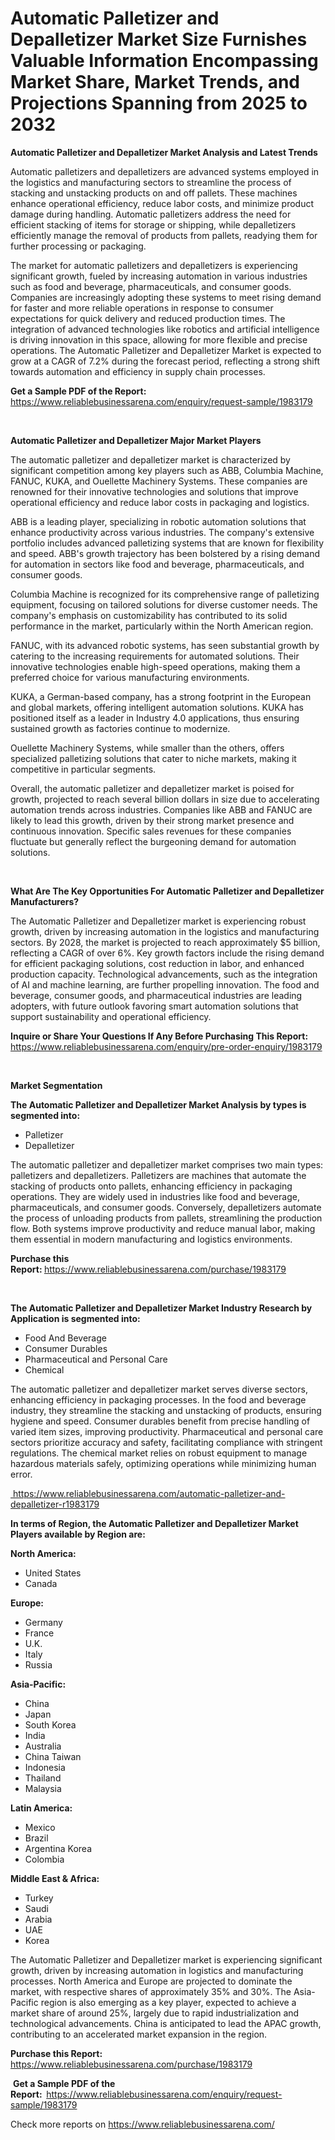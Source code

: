 <p><h1>Automatic Palletizer and Depalletizer Market Size Furnishes Valuable Information Encompassing Market Share, Market Trends, and Projections Spanning from 2025 to 2032</h1></p><p><strong>Automatic Palletizer and Depalletizer Market Analysis and Latest Trends</strong></p>
<p><p>Automatic palletizers and depalletizers are advanced systems employed in the logistics and manufacturing sectors to streamline the process of stacking and unstacking products on and off pallets. These machines enhance operational efficiency, reduce labor costs, and minimize product damage during handling. Automatic palletizers address the need for efficient stacking of items for storage or shipping, while depalletizers efficiently manage the removal of products from pallets, readying them for further processing or packaging.</p><p>The market for automatic palletizers and depalletizers is experiencing significant growth, fueled by increasing automation in various industries such as food and beverage, pharmaceuticals, and consumer goods. Companies are increasingly adopting these systems to meet rising demand for faster and more reliable operations in response to consumer expectations for quick delivery and reduced production times. The integration of advanced technologies like robotics and artificial intelligence is driving innovation in this space, allowing for more flexible and precise operations. The Automatic Palletizer and Depalletizer Market is expected to grow at a CAGR of 7.2% during the forecast period, reflecting a strong shift towards automation and efficiency in supply chain processes.</p></p>
<p><strong>Get a Sample PDF of the Report:&nbsp;</strong> <a href="https://www.reliablebusinessarena.com/enquiry/request-sample/1983179?utm_campaign=3251&utm_medium=2&utm_source=Github&utm_content=ia&utm_term=10042025&utm_id=automatic-palletizer-and-depalletizer">https://www.reliablebusinessarena.com/enquiry/request-sample/1983179</a></p>
<p>&nbsp;</p>
<p><strong>Automatic Palletizer and Depalletizer Major Market Players</strong></p>
<p><p>The automatic palletizer and depalletizer market is characterized by significant competition among key players such as ABB, Columbia Machine, FANUC, KUKA, and Ouellette Machinery Systems. These companies are renowned for their innovative technologies and solutions that improve operational efficiency and reduce labor costs in packaging and logistics.</p><p>ABB is a leading player, specializing in robotic automation solutions that enhance productivity across various industries. The company's extensive portfolio includes advanced palletizing systems that are known for flexibility and speed. ABB's growth trajectory has been bolstered by a rising demand for automation in sectors like food and beverage, pharmaceuticals, and consumer goods.</p><p>Columbia Machine is recognized for its comprehensive range of palletizing equipment, focusing on tailored solutions for diverse customer needs. The company's emphasis on customizability has contributed to its solid performance in the market, particularly within the North American region.</p><p>FANUC, with its advanced robotic systems, has seen substantial growth by catering to the increasing requirements for automated solutions. Their innovative technologies enable high-speed operations, making them a preferred choice for various manufacturing environments.</p><p>KUKA, a German-based company, has a strong footprint in the European and global markets, offering intelligent automation solutions. KUKA has positioned itself as a leader in Industry 4.0 applications, thus ensuring sustained growth as factories continue to modernize.</p><p>Ouellette Machinery Systems, while smaller than the others, offers specialized palletizing solutions that cater to niche markets, making it competitive in particular segments.</p><p>Overall, the automatic palletizer and depalletizer market is poised for growth, projected to reach several billion dollars in size due to accelerating automation trends across industries. Companies like ABB and FANUC are likely to lead this growth, driven by their strong market presence and continuous innovation. Specific sales revenues for these companies fluctuate but generally reflect the burgeoning demand for automation solutions.</p></p>
<p>&nbsp;</p>
<p><strong>What Are The Key Opportunities For Automatic Palletizer and Depalletizer Manufacturers?</strong></p>
<p><p>The Automatic Palletizer and Depalletizer market is experiencing robust growth, driven by increasing automation in the logistics and manufacturing sectors. By 2028, the market is projected to reach approximately $5 billion, reflecting a CAGR of over 6%. Key growth factors include the rising demand for efficient packaging solutions, cost reduction in labor, and enhanced production capacity. Technological advancements, such as the integration of AI and machine learning, are further propelling innovation. The food and beverage, consumer goods, and pharmaceutical industries are leading adopters, with future outlook favoring smart automation solutions that support sustainability and operational efficiency.</p></p>
<p><strong>Inquire or Share Your Questions If Any Before Purchasing This Report:</strong> <a href="https://www.reliablebusinessarena.com/enquiry/pre-order-enquiry/1983179?utm_campaign=3251&utm_medium=2&utm_source=Github&utm_content=ia&utm_term=10042025&utm_id=automatic-palletizer-and-depalletizer">https://www.reliablebusinessarena.com/enquiry/pre-order-enquiry/1983179</a></p>
<p>&nbsp;</p>
<p><strong>Market Segmentation</strong></p>
<p><strong>The Automatic Palletizer and Depalletizer Market Analysis by types is segmented into:</strong></p>
<p><ul><li>Palletizer</li><li>Depalletizer</li></ul></p>
<p><p>The automatic palletizer and depalletizer market comprises two main types: palletizers and depalletizers. Palletizers are machines that automate the stacking of products onto pallets, enhancing efficiency in packaging operations. They are widely used in industries like food and beverage, pharmaceuticals, and consumer goods. Conversely, depalletizers automate the process of unloading products from pallets, streamlining the production flow. Both systems improve productivity and reduce manual labor, making them essential in modern manufacturing and logistics environments.</p></p>
<p><strong>Purchase this Report:&nbsp;</strong><a href="https://www.reliablebusinessarena.com/purchase/1983179?utm_campaign=3251&utm_medium=2&utm_source=Github&utm_content=ia&utm_term=10042025&utm_id=automatic-palletizer-and-depalletizer">https://www.reliablebusinessarena.com/purchase/1983179</a></p>
<p>&nbsp;</p>
<p><strong>The Automatic Palletizer and Depalletizer Market Industry Research by Application is segmented into:</strong></p>
<p><ul><li>Food And Beverage</li><li>Consumer Durables</li><li>Pharmaceutical and Personal Care</li><li>Chemical</li></ul></p>
<p><p>The automatic palletizer and depalletizer market serves diverse sectors, enhancing efficiency in packaging processes. In the food and beverage industry, they streamline the stacking and unstacking of products, ensuring hygiene and speed. Consumer durables benefit from precise handling of varied item sizes, improving productivity. Pharmaceutical and personal care sectors prioritize accuracy and safety, facilitating compliance with stringent regulations. The chemical market relies on robust equipment to manage hazardous materials safely, optimizing operations while minimizing human error.</p></p>
<p><a href="https://www.reliablebusinessarena.com/automatic-palletizer-and-depalletizer-r1983179?utm_campaign=3251&utm_medium=2&utm_source=Github&utm_content=ia&utm_term=10042025&utm_id=automatic-palletizer-and-depalletizer">&nbsp;https://www.reliablebusinessarena.com/automatic-palletizer-and-depalletizer-r1983179</a></p>
<p><strong>In terms of Region, the Automatic Palletizer and Depalletizer Market Players available by Region are:</strong></p>
<p>
    <p> <strong> North America: </strong>
        <ul>
            <li>United States</li>
            <li>Canada</li>
        </ul>
        </p> 
    <p> <strong> Europe: </strong>
        <ul>
            <li>Germany</li>
            <li>France</li>
            <li>U.K.</li>
            <li>Italy</li>
            <li>Russia</li>
        </ul>
        </p> 
    <p> <strong> Asia-Pacific: </strong>
        <ul>
            <li>China</li>
            <li>Japan</li>
            <li>South Korea</li>
            <li>India</li>
            <li>Australia</li>
            <li>China Taiwan</li>
            <li>Indonesia</li>
            <li>Thailand</li>
            <li>Malaysia</li>
        </ul>
        </p> 
    <p> <strong> Latin America: </strong>
        <ul>
            <li>Mexico</li>
            <li>Brazil</li>
            <li>Argentina Korea</li>
            <li>Colombia</li>
        </ul>
        </p> 
    <p> <strong> Middle East & Africa: </strong>
        <ul>
            <li>Turkey</li>
            <li>Saudi</li>
            <li>Arabia</li>
            <li>UAE</li>
            <li>Korea</li>
        </ul>
    </p>
    </p>
<p><p>The Automatic Palletizer and Depalletizer market is experiencing significant growth, driven by increasing automation in logistics and manufacturing processes. North America and Europe are projected to dominate the market, with respective shares of approximately 35% and 30%. The Asia-Pacific region is also emerging as a key player, expected to achieve a market share of around 25%, largely due to rapid industrialization and technological advancements. China is anticipated to lead the APAC growth, contributing to an accelerated market expansion in the region.</p></p>
<p><strong>Purchase this Report: </strong><a href="https://www.reliablebusinessarena.com/purchase/1983179?utm_campaign=3251&utm_medium=2&utm_source=Github&utm_content=ia&utm_term=10042025&utm_id=automatic-palletizer-and-depalletizer">https://www.reliablebusinessarena.com/purchase/1983179</a></p>
<p>&nbsp;<strong>Get a Sample PDF of the Report:&nbsp;&nbsp;</strong><a href="https://www.reliablebusinessarena.com/enquiry/request-sample/1983179?utm_campaign=3251&utm_medium=2&utm_source=Github&utm_content=ia&utm_term=10042025&utm_id=automatic-palletizer-and-depalletizer">https://www.reliablebusinessarena.com/enquiry/request-sample/1983179</a></p>
<p><strong></strong></p>
<p>Check more reports on <a href="https://www.reliablebusinessarena.com/?utm_campaign=3251&utm_medium=2&utm_source=Github&utm_content=ia&utm_term=10042025&utm_id=automatic-palletizer-and-depalletizer">https://www.reliablebusinessarena.com/</a></p>
